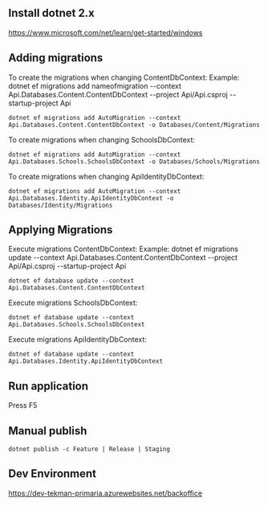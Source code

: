 ## Install dotnet 2.x
https://www.microsoft.com/net/learn/get-started/windows

## Adding migrations
To create the migrations when changing ContentDbContext:
Example: dotnet ef migrations add nameofmigration --context Api.Databases.Content.ContentDbContext --project Api/Api.csproj --startup-project Api

`dotnet ef migrations add AutoMigration --context Api.Databases.Content.ContentDbContext -o Databases/Content/Migrations`

To create migrations when changing SchoolsDbContext:

`dotnet ef migrations add AutoMigration --context Api.Databases.Schools.SchoolsDbContext -o Databases/Schools/Migrations`

To create migrations when changing ApiIdentityDbContext:

`dotnet ef migrations add AutoMigration --context Api.Databases.Identity.ApiIdentityDbContext -o Databases/Identity/Migrations`

## Applying Migrations
Execute migrations ContentDbContext:
Example: dotnet ef migrations update --context Api.Databases.Content.ContentDbContext --project Api/Api.csproj --startup-project Api

`dotnet ef database update --context Api.Databases.Content.ContentDbContext`

Execute migrations SchoolsDbContext:

`dotnet ef database update --context Api.Databases.Schools.SchoolsDbContext`

Execute migrations ApiIdentityDbContext:

`dotnet ef database update --context Api.Databases.Identity.ApiIdentityDbContext`




## Run application
Press F5

## Manual publish
`dotnet publish -c Feature | Release | Staging`

## Dev Environment
https://dev-tekman-primaria.azurewebsites.net/backoffice
